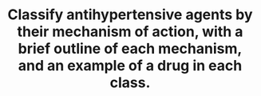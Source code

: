 ---
title: "Classify antihypertensive agents by their mechanism of action, with a brief outline of each mechanism, and an example of a drug in each class."
entityType: SAQ
exam: PEX
college: CICM
year: 2010
sitting: B
question: 24
passRate: 67
lo:
- "[[C2b]]"
- "[[C2e]]"
EC_expectedDomains:
- "A good answer would include such a listing with a brief description of the mechanism of action with respect to the antihypertensive effect and the name of a typical drug that acts in the manner described."
EC_extraCredit:
- "Most candidates were able to generate such a list and populate it as required by the question, thus being rewarded with good marks."
EC_errorsCommon:
- "Poorer answers lacked any logical classification system and were merely a random list of antihypertensive drugs and their actions."
- "Candidates are reminded that organisation within an answer helps in answering the question and achieving marks."
resources:
- "Berne & Levy, Physiology, Ch 2-3"
---